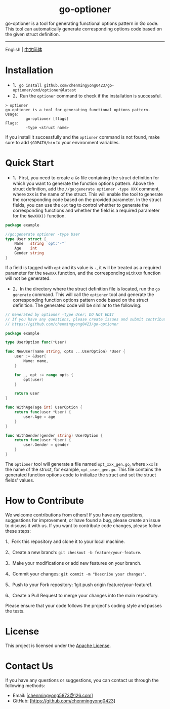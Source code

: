 <h1 align="center">
  go-optioner
</h1>
go-optioner is a tool for generating functional options pattern in Go code. This tool can automatically generate corresponding options code based on the given struct definition.

---

English | [中文简体](./README-zh_CN.md)

# Installation
- 1、`go install github.com/chenmingyong0423/go-optioner/cmd/optioner@latest`
- 2、Run the `optioner` command to check if the installation is successful.
```
> optioner
go-optioner is a tool for generating functional options pattern.
Usage: 
         go-optioner [flags]
Flags:
         -type <struct name>
```
If you install it successfully and the `optioner` command is not found, make sure to add `$GOPATH/bin` to your environment variables.

# Quick Start
- 1、First, you need to create a `Go` file containing the struct definition for which you want to generate the function options pattern. Above the struct definition, add the `//go:generate optioner -type XXX` comment, where `XXX` is the name of the struct. This will enable the tool to generate the corresponding code based on the provided parameter. In the struct fields, you can use the `opt` tag to control whether to generate the corresponding functions and whether the field is a required parameter for the `NewXXX()` function.
```go
package example

//go:generate optioner -type User
type User struct {
	Name   string `opt:"-"`
	Age    int
	Gender string
}
```
If a field is tagged with `opt` and its value is `-`, it will be treated as a required parameter for the `NewXXX` function, and the corresponding `WithXXX` function will not be generated.
- 2、In the directory where the struct definition file is located, run the `go generate` command. This will call the `optioner` tool and generate the corresponding function options pattern code based on the struct definition. The generated code will be similar to the following:
```go
// Generated by optioner -type User; DO NOT EDIT
// If you have any questions, please create issues and submit contributions at:
// https://github.com/chenmingyong0423/go-optioner

package example

type UserOption func(*User)

func NewUser(name string, opts ...UserOption) *User {
	user := &User{
		Name: name,
	}

	for _, opt := range opts {
		opt(user)
	}

	return user
}

func WithAge(age int) UserOption {
	return func(user *User) {
		user.Age = age
	}
}

func WithGender(gender string) UserOption {
	return func(user *User) {
		user.Gender = gender
	}
}

```
The `optioner` tool will generate a file named `opt_xxx_gen.go`, where `xxx` is the name of the struct, for example, `opt_user_gen.go`. This file contains the generated function options code to initialize the struct and set the struct fields' values.

# How to Contribute
We welcome contributions from others! If you have any questions, suggestions for improvement, or have found a bug, please create an issue to discuss it with us. If you want to contribute code changes, please follow these steps:

1、Fork this repository and clone it to your local machine.

2、Create a new branch: `git checkout -b feature/your-feature`.

3、Make your modifications or add new features on your branch.

4、Commit your changes: `git commit -m "Describe your changes"`.

5、Push to your Fork repository: 1git push origin feature/your-feature1.

6、Create a Pull Request to merge your changes into the main repository.

Please ensure that your code follows the project's coding style and passes the tests.

# License
This project is licensed under the [Apache License](https://github.com/chenmingyong0423/go-optioner/blob/main/LICENSE).

# Contact Us
If you have any questions or suggestions, you can contact us through the following methods:
- Email: [chenmingyong5873@126.com]
- GitHub: [https://github.com/chenmingyong0423]
